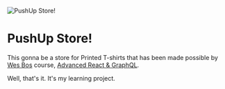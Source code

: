 ![PushUp Store!](https://advancedreact.com/images/ARG/arg-facebook-share.png)

# PushUp Store!

This gonna be a store for Printed T-shirts that has been made possible by [Wes Bos](https://WesBos.com/) course, [Advanced React & GraphQL](https://AdvancedReact.com).

Well, that's it. It's my learning project.
